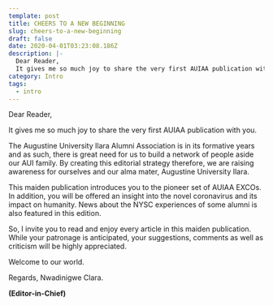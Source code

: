 ```yaml
---
template: post
title: CHEERS TO A NEW BEGINNING
slug: cheers-to-a-new-beginning
draft: false
date: 2020-04-01T03:23:08.186Z
description: |-
  Dear Reader, 
  It gives me so much joy to share the very first AUIAA publication with you...
category: Intro
tags:
  - intro
---
```

Dear Reader, 

It gives me so much joy to share the very first AUIAA publication with you. 

The Augustine University Ilara Alumni Association is in its formative years and as such, there is great need for us to build a network of people aside our AUI family. 
By creating this editorial strategy therefore, we are raising awareness for ourselves and our alma mater, Augustine University Ilara.  

This maiden publication introduces you to the pioneer set of AUIAA EXCOs. In addition, you will be offered an insight into the novel coronavirus and its impact on humanity. News about the NYSC experiences of some alumni is also featured in this edition. 

So, I invite you to read and enjoy every article in this maiden publication. 
While your patronage is anticipated, your suggestions, comments as well as criticism will be highly appreciated.

Welcome to our world.

Regards,
Nwadinigwe Clara.

**(Editor-in-Chief)**